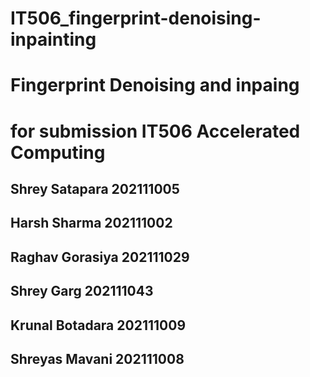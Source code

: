 # IT506_fingerprint-denoising-inpainting

# Fingerprint Denoising and inpaing 
# for submission IT506 Accelerated Computing

## Shrey Satapara      202111005
## Harsh Sharma        202111002
## Raghav Gorasiya     202111029
## Shrey Garg          202111043
## Krunal Botadara     202111009
## Shreyas Mavani      202111008
